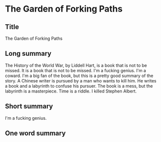 # The Garden of Forking Paths

## Title
The Garden of Forking Paths

## Long summary
The History of the World War, by Liddell Hart, is a book that is not to be missed. It is a book that is not to be missed.  I'm a fucking genius.  I'm a coward.                                                                   I'm a big fan of the book, but this is a pretty good summary of the story.                                                                   A Chinese writer is pursued by a man who wants to kill him. He writes a book and a labyrinth to confuse his pursuer. The book is a mess, but the labyrinth is a masterpiece.    Time is a riddle.   I killed Stephen Albert.

## Short summary
I'm a fucking genius.

## One word summary

